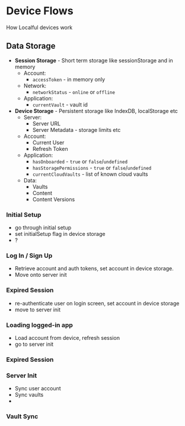 # Device Flows
How Localful devices work

## Data Storage
- **Session Storage** - Short term storage like sessionStorage and in memory
  - Account:
    - `accessToken` - in memory only
  - Network:
    - `networkStatus` - `online` or `offline`
  - Application:
      - `currentVault` - vault id
- **Device Storage** - Persistent storage like IndexDB, localStorage etc
  - Server:
    - Server URL
    - Server Metadata - storage limits etc
  - Account:
    - Current User
    - Refresh Token
  - Application:
    - `hasOnboarded` - `true` or `false`/`undefined`
    - `hasStoragePermissions` - `true` or `false`/`undefined`
    - `currentCloudVaults` - list of known cloud vaults
  - Data:
    - Vaults
    - Content
    - Content Versions



### Initial Setup
- go through initial setup
- set initialSetup flag in device storage
- ?

### Log In / Sign Up
- Retrieve account and auth tokens, set account in device storage.
- Move onto server init

### Expired Session
- re-authenticate user on login screen, set account in device storage
- move to server init

### Loading logged-in app
- Load account from device, refresh session
- go to server init

### Expired Session

### Server Init
- Sync user account
- Sync vaults
- 

### Vault Sync